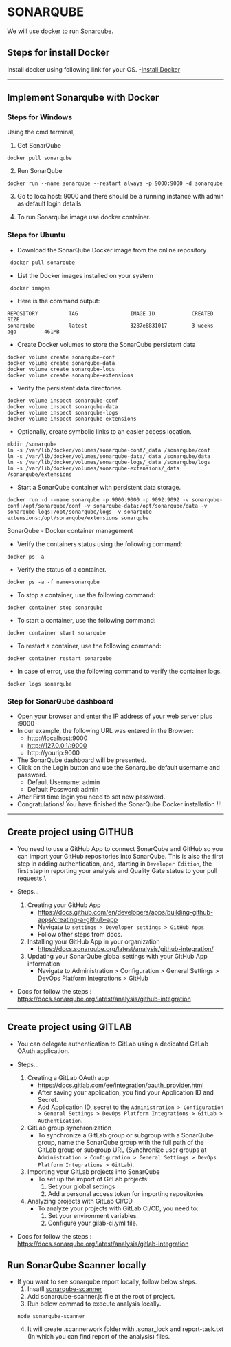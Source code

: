 # SONARQUBE
   We will use docker to run [Sonarqube](https://www.sonarqube.org/).

## Steps for install Docker
Install docker using following link for your OS.
    -[Install Docker](https://docs.docker.com/compose/install/compose-desktop/)

------------------------------------------------
## Implement Sonarqube with Docker

### Steps for Windows

Using the cmd terminal,

1. Get SonarQube
```
docker pull sonarqube
```

2. Run SonarQube
```
docker run --name sonarqube --restart always -p 9000:9000 -d sonarqube
```

3. Go to localhost: 9000 and there should be a running instance with admin as default login details

4. To run Sonarqube image use docker container.

### Steps for Ubuntu
- Download the SonarQube Docker image from the online repository
```
 docker pull sonarqube
```
- List the Docker images installed on your system
```
 docker images
```
- Here is the command output:
```
REPOSITORY          TAG                 IMAGE ID            CREATED             SIZE
sonarqube           latest              3287e6831017        3 weeks ago         461MB
```
- Create Docker volumes to store the SonarQube persistent data
```
docker volume create sonarqube-conf 
docker volume create sonarqube-data
docker volume create sonarqube-logs
docker volume create sonarqube-extensions
```
- Verify the persistent data directories.
```
docker volume inspect sonarqube-conf 
docker volume inspect sonarqube-data
docker volume inspect sonarqube-logs
docker volume inspect sonarqube-extensions
```
- Optionally, create symbolic links to an easier access location.
```
mkdir /sonarqube
ln -s /var/lib/docker/volumes/sonarqube-conf/_data /sonarqube/conf
ln -s /var/lib/docker/volumes/sonarqube-data/_data /sonarqube/data
ln -s /var/lib/docker/volumes/sonarqube-logs/_data /sonarqube/logs
ln -s /var/lib/docker/volumes/sonarqube-extensions/_data /sonarqube/extensions
```
- Start a SonarQube container with persistent data storage.
```
docker run -d --name sonarqube -p 9000:9000 -p 9092:9092 -v sonarqube-conf:/opt/sonarqube/conf -v sonarqube-data:/opt/sonarqube/data -v sonarqube-logs:/opt/sonarqube/logs -v sonarqube-extensions:/opt/sonarqube/extensions sonarqube
```

SonarQube - Docker container management
- Verify the containers status using the following command:
```
docker ps -a
```

- Verify the status of a container.
```
docker ps -a -f name=sonarqube
```

- To stop a container, use the following command:
```
docker container stop sonarqube
```

- To start a container, use the following command:
```
docker container start sonarqube
```

- To restart a container, use the following command:
```
docker container restart sonarqube
```

- In case of error, use the following command to verify the container logs.
```
docker logs sonarqube
```

### Step for SonarQube dashboard

- Open your browser and enter the IP address of your web server plus :9000
- In our example, the following URL was entered in the Browser:
    - http://localhost:9000
    - http://127.0.0.1/:9000
    - http://yourip:9000
- The SonarQube dashboard will be presented.
- Click on the Login button and use the Sonarqube default username and password.
    - Default Username: admin
    - Default Password: admin
- After First time login you need to set new password.
- Congratulations! You have finished the SonarQube Docker installation !!!


------------------------------------------------
## Create project using GITHUB

- You need to use a GitHub App to connect SonarQube and GitHub so you can import your GitHub repositories into SonarQube. This is also the first step in adding authentication, and, starting in `Developer Edition`, the first step in reporting your analysis and Quality Gate status to your pull requests.\

- Steps...
    1. Creating your GitHub App
        - https://docs.github.com/en/developers/apps/building-github-apps/creating-a-github-app
        - Navigate to `settings > Developer settings > GitHub Apps`
        - Follow other steps from docs.
    2. Installing your GitHub App in your organization
        - https://docs.sonarqube.org/latest/analysis/github-integration/
    3. Updating your SonarQube global settings with your GitHub App information
        - Navigate to Administration > Configuration > General Settings > DevOps Platform Integrations > GitHub

- Docs for follow the steps : https://docs.sonarqube.org/latest/analysis/github-integration

------------------------------------------------
## Create project using GITLAB

- You can delegate authentication to GitLab using a dedicated GitLab OAuth application.

- Steps...
    1. Creating a GitLab OAuth app
        - https://docs.gitlab.com/ee/integration/oauth_provider.html
        - After saving your application, you find your Application ID and Secret.
        - Add Application ID, secret to the `Administration > Configuration > General Settings > DevOps Platform Integrations > GitLab > Authentication`.
    2. GitLab group synchronization
        - To synchronize a GitLab group or subgroup with a SonarQube group, name the SonarQube group with the full path of the GitLab group or subgroup URL (Synchronize user groups at `Administration > Configuration > General Settings > DevOps Platform Integrations > GitLab`).
    3. Importing your GitLab projects into SonarQube
        - To set up the import of GitLab projects:
            1. Set your global settings
            2. Add a personal access token for importing repositories
    4. Analyzing projects with GitLab CI/CD
        - To analyze your projects with GitLab CI/CD, you need to:
            1. Set your environment variables.
            2. Configure your gilab-ci.yml file.

- Docs for follow the steps : https://docs.sonarqube.org/latest/analysis/gitlab-integration

## Run SonarQube Scanner locally

- If you want to see sonarqube report locally, follow below steps.
    1. Insatll [sonarqube-scanner](https://www.npmjs.com/package/sonarqube-scanner)
    2. Add sonarqube-scanner.js file at the root of project.
    3. Run below commad to execute analysis locally.
    ```
    node sonarqube-scanner
    ```
    4. It will create .scannerwork folder with .sonar_lock and report-task.txt (In which you can find report of the analysis) files.
